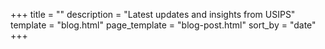 +++
title = ""
description = "Latest updates and insights from USIPS"
template = "blog.html"
page_template = "blog-post.html"
sort_by = "date"
+++
